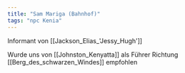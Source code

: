 ```yaml
---
title: "Sam Mariga (Bahnhof)"
tags: "npc Kenia"
---
```

Informant von [[Jackson_Elias_'Jessy_Hugh']]

Wurde uns von [[Johnston_Kenyatta]] als Führer Richtung [[Berg_des_schwarzen_Windes]] empfohlen